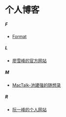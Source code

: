 # 个人博客

##### F
+ [Format](http://fangjian0423.github.io/)

##### L
+ [廖雪峰的官方网站](https://www.liaoxuefeng.com/)

##### M
+ [MacTalk-池建强的随想录](http://macshuo.com/)

##### R
+ [阮一峰的个人网站](http://www.ruanyifeng.com/home.html)